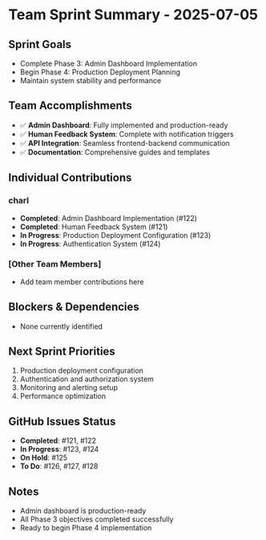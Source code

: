 # Team Sprint Summary - 2025-07-05

## Sprint Goals
- Complete Phase 3: Admin Dashboard Implementation
- Begin Phase 4: Production Deployment Planning
- Maintain system stability and performance

## Team Accomplishments
- ✅ **Admin Dashboard**: Fully implemented and production-ready
- ✅ **Human Feedback System**: Complete with notification triggers
- ✅ **API Integration**: Seamless frontend-backend communication
- ✅ **Documentation**: Comprehensive guides and templates

## Individual Contributions

### charl
- **Completed**: Admin Dashboard Implementation (#122)
- **Completed**: Human Feedback System (#121)
- **In Progress**: Production Deployment Configuration (#123)
- **In Progress**: Authentication System (#124)

### [Other Team Members]
- Add team member contributions here

## Blockers & Dependencies
- None currently identified

## Next Sprint Priorities
1. Production deployment configuration
2. Authentication and authorization system
3. Monitoring and alerting setup
4. Performance optimization

## GitHub Issues Status
- **Completed**: #121, #122
- **In Progress**: #123, #124
- **On Hold**: #125
- **To Do**: #126, #127, #128

## Notes
- Admin dashboard is production-ready
- All Phase 3 objectives completed successfully
- Ready to begin Phase 4 implementation 